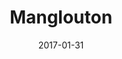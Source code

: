 ---
layout: post
title: "Manglouton"
date: 2017-01-31
categories: [Appels à l'aide]
image: http://www.pokepedia.fr/images/f/f9/Manglouton-SL.png
caught: Manglouton
location: Route 1
level: 6
version: Lune
---